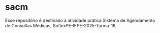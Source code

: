 # sacm
Esse repositório é destinado à atividade prática Sistema de Agendamento de Consultas Médicas, SoftexPE-IFPE-2025-Turma-16, 
